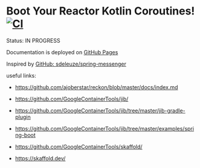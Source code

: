 # Boot Your Reactor Kotlin Coroutines! [![CI](https://github.com/daggerok/boot-your-reactor-kotlin-coroutines/actions/workflows/ci.yaml/badge.svg)](https://github.com/daggerok/boot-your-reactor-kotlin-coroutines/actions/workflows/ci.yaml)

Status: IN PROGRESS

Documentation is deployed on [GitHub Pages](https://daggerok.github.io/boot-your-reactor-kotlin-coroutines/)

Inspired by [GitHub: sdeleuze/spring-messenger](https://github.com/sdeleuze/spring-messenger)

useful links:

* https://github.com/ajoberstar/reckon/blob/master/docs/index.md

* https://github.com/GoogleContainerTools/jib/
* https://github.com/GoogleContainerTools/jib/tree/master/jib-gradle-plugin
* https://github.com/GoogleContainerTools/jib/tree/master/examples/spring-boot

* https://github.com/GoogleContainerTools/skaffold/
* https://skaffold.dev/
